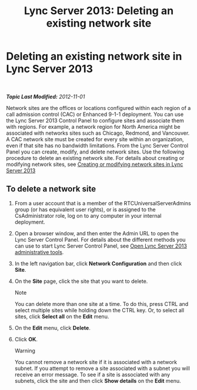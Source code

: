 ﻿---
title: 'Lync Server 2013: Deleting an existing network site'
TOCTitle: Deleting an existing network site
ms:assetid: 2762149b-3572-4513-b838-beda7fa9e81e
ms:mtpsurl: https://technet.microsoft.com/en-us/library/JJ688001(v=OCS.15)
ms:contentKeyID: 49733589
ms.date: 07/23/2014
mtps_version: v=OCS.15
---

<div data-xmlns="http://www.w3.org/1999/xhtml">

<div class="topic" data-xmlns="http://www.w3.org/1999/xhtml" data-msxsl="urn:schemas-microsoft-com:xslt" data-cs="http://msdn.microsoft.com/en-us/">

<div data-asp="http://msdn2.microsoft.com/asp">

# Deleting an existing network site in Lync Server 2013

</div>

<div id="mainSection">

<div id="mainBody">

<span> </span>

_**Topic Last Modified:** 2012-11-01_

Network sites are the offices or locations configured within each region of a call admission control (CAC) or Enhanced 9-1-1 deployment. You can use the Lync Server 2013 Control Panel to configure sites and associate them with regions. For example, a network region for North America might be associated with networks sites such as Chicago, Redmond, and Vancouver. A CAC network site must be created for every site within an organization, even if that site has no bandwidth limitations. From the Lync Server Control Panel you can create, modify, and delete network sites. Use the following procedure to delete an existing network site. For details about creating or modifying network sites, see [Creating or modifying network sites in Lync Server 2013](lync-server-2013-creating-or-modifying-network-sites.md)

<div>

## To delete a network site

1.  From a user account that is a member of the RTCUniversalServerAdmins group (or has equivalent user rights), or is assigned to the CsAdministrator role, log on to any computer in your internal deployment.

2.  Open a browser window, and then enter the Admin URL to open the Lync Server Control Panel. For details about the different methods you can use to start Lync Server Control Panel, see [Open Lync Server 2013 administrative tools](lync-server-2013-open-lync-server-administrative-tools.md).

3.  In the left navigation bar, click **Network Configuration** and then click **Site**.

4.  On the **Site** page, click the site that you want to delete.
    
    <div>
    

    > [!NOTE]
    > You can delete more than one site at a time. To do this, press CTRL and select multiple sites while holding down the CTRL key. Or, to select all sites, click <STRONG>Select all</STRONG> on the <STRONG>Edit</STRONG> menu.

    
    </div>

5.  On the **Edit** menu, click **Delete**.

6.  Click **OK**.
    
    <div>
    

    > [!WARNING]
    > You cannot remove a network site if it is associated with a network subnet. If you attempt to remove a site associated with a subnet you will receive an error message. To see if a site is associated with any subnets, click the site and then click <STRONG>Show details</STRONG> on the <STRONG>Edit</STRONG> menu.

    
    </div>

</div>

</div>

<span> </span>

</div>

</div>

</div>

